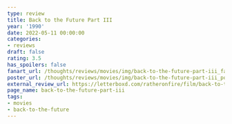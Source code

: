 ```yaml
---
type: review
title: Back to the Future Part III
year: '1990'
date: 2022-05-11 00:00:00
categories:
- reviews
draft: false
rating: 3.5
has_spoilers: false
fanart_url: /thoughts/reviews/movies/img/back-to-the-future-part-iii_fanart.png
poster_url: /thoughts/reviews/movies/img/back-to-the-future-part-iii_poster.png
external_review_url: https://letterboxd.com/ratheronfire/film/back-to-the-future-part-iii/
page_name: back-to-the-future-part-iii
tags:
- movies
- back-to-the-future
---
```


